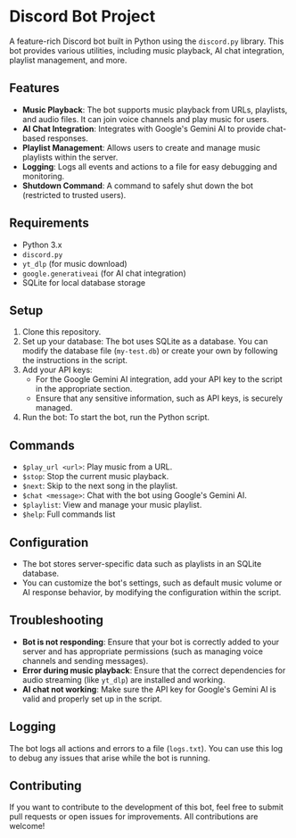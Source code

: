 # Discord Bot Project

A feature-rich Discord bot built in Python using the `discord.py` library. This bot provides various utilities, including music playback, AI chat integration, playlist management, and more.

## Features

- **Music Playback**: The bot supports music playback from URLs, playlists, and audio files. It can join voice channels and play music for users.
- **AI Chat Integration**: Integrates with Google's Gemini AI to provide chat-based responses.
- **Playlist Management**: Allows users to create and manage music playlists within the server.
- **Logging**: Logs all events and actions to a file for easy debugging and monitoring.
- **Shutdown Command**: A command to safely shut down the bot (restricted to trusted users).

## Requirements

- Python 3.x
- `discord.py`
- `yt_dlp` (for music download)
- `google.generativeai` (for AI chat integration)
- SQLite for local database storage

## Setup

1. Clone this repository.
2. Set up your database:
   The bot uses SQLite as a database. You can modify the database file (`my-test.db`) or create your own by following the instructions in the script.
3. Add your API keys:
   - For the Google Gemini AI integration, add your API key to the script in the appropriate section.
   - Ensure that any sensitive information, such as API keys, is securely managed.
4. Run the bot:
   To start the bot, run the Python script.

## Commands

- `$play_url <url>`: Play music from a URL.
- `$stop`: Stop the current music playback.
- `$next`: Skip to the next song in the playlist.
- `$chat <message>`: Chat with the bot using Google's Gemini AI.
- `$playlist`: View and manage your music playlist.
- `$help`: Full commands list

## Configuration

- The bot stores server-specific data such as playlists in an SQLite database.
- You can customize the bot's settings, such as default music volume or AI response behavior, by modifying the configuration within the script.

## Troubleshooting

- **Bot is not responding**: Ensure that your bot is correctly added to your server and has appropriate permissions (such as managing voice channels and sending messages).
- **Error during music playback**: Ensure that the correct dependencies for audio streaming (like `yt_dlp`) are installed and working.
- **AI chat not working**: Make sure the API key for Google's Gemini AI is valid and properly set up in the script.

## Logging

The bot logs all actions and errors to a file (`logs.txt`). You can use this log to debug any issues that arise while the bot is running.

## Contributing

If you want to contribute to the development of this bot, feel free to submit pull requests or open issues for improvements. All contributions are welcome!


